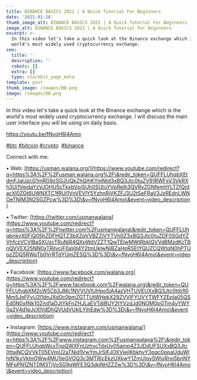 ```yaml
---
title: BINANCE BASICS 2021 | A Quick Tutorial For Beginners
date: '2021-01-26'
thumb_image_alt: BINANCE BASICS 2021 | A Quick Tutorial For Beginners
image_alt: BINANCE BASICS 2021 | A Quick Tutorial For Beginners
excerpt: >-
  In this video let's take a quick look at the Binance exchange which is the
  world's most widely used cryptocurrency exchange.
seo:
  title: ''
  description: ''
  robots: []
  extra: []
  type: stackbit_page_meta
template: post
thumb_image: /images/BB.png
image: /images/BB.png
---
```

In this video let's take a quick look at the Binance exchange which is the world's most widely used cryptocurrency exchange. I will discuss the main user interface you will be using on daily basis.

<https://youtu.be/fNyoH6l4Amo>

[#btc](https://www.youtube.com/hashtag/btc) [#bitcoin](https://www.youtube.com/hashtag/bitcoin) [#crypto](https://www.youtube.com/hashtag/crypto)  [#binance](https://www.youtube.com/hashtag/binance)

Connect with me:

• Web: [https://usman.walana.org/](https://www.youtube.com/redirect?q=https%3A%2F%2Fusman.walana.org%2F\&redir_token=QUFFLUhqbXEtdmFJalJzcG1mRG9zSGJUQkZhQjhKYmNtd3xBQ3Jtc0tuZV91RWFsV3VkRXh3Ui1VejdaYzVJOHU5cTkxbVpjSUh0SUtuYVpRelh3QVRvZGNfemhYLTZfQjdacXl0ZGt6UWNXTC1fRUl1VnVEVlY5YzhnRjVKZFJ3U2tSeFRaV3JzREdnLWNOeTNIM3N2SGZPcw%3D%3D\&v=fNyoH6l4Amo\&event=video_description)

• Twitter: [https://twitter.com/usmanwalana](https://www.youtube.com/redirect?q=https%3A%2F%2Ftwitter.com%2Fusmanwalana\&redir_token=QUFFLUhqbnkyX0FiQ05hZDFHQTZ3bXZpVVBZZjVYTVh0Z3xBQ3Jtc0tuZDF0SGdYZVhfczVCVlBaSXUzcTRuNjR4QXpWdVZZT1QwTElwMWtRbklQVVdBMzdKcTBnQVVEX25NN0xTRjlvcjF0aVd4Y2tmUklwNjBZaHpRSEtYQUZCQWtqN0hPTUozZDQ5RWpTb0VrRTdYUmZESQ%3D%3D\&v=fNyoH6l4Amo\&event=video_description)

• Facebook: [https://www.facebook.com/walana.org](https://www.youtube.com/redirect?q=https%3A%2F%2Fwww.facebook.com%2Fwalana.org\&redir_token=QUFFLUhqbXM2cW5Cb3JMc1NVVUVlUHpoSjA4azVHTUVEUXxBQ3Jtc0ttb1l0Mm5JeFFyU2l1dnJXd0c0bmZGTTUtWHpkX29ZVVlFYUVYTWFYZEpIa05QSEd0N0xfNk10Znd1aDJtYkFnZHJLaEVTdjBUY2tYVzdJd0NOM0pGTm4yYWY0a2V4d1pJcXlVdDhQVUdVUklLYjhEdw%3D%3D\&v=fNyoH6l4Amo\&event=video_description)

• Instagram: [https://www.instagram.com/usmanwalana/](https://www.youtube.com/redirect?q=https%3A%2F%2Fwww.instagram.com%2Fusmanwalana%2F\&redir_token=QUFFLUhqbWcxTnpQWXFnUzhvcTdxUy05amp4Z3JDdUFSUXxBQ3Jtc0ttajNCQVVkT05EVmU2aTNjd1VwYmJrSlFJOXVjejlKbkhyY3pqc0ppaUduWlhtN1kyVktnOWw4MU1jeGVOQ3c3MTRIcEkzUXkwY1ZmUloySWloRno5bnNYMFpPN1ZNTDM3TjVoSG9qWFE3Q3dpNHZZZw%3D%3D\&v=fNyoH6l4Amo\&event=video_description)
